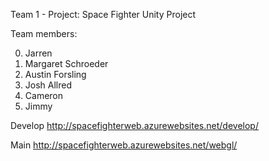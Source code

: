 Team 1 - Project: Space Fighter
Unity Project

Team members:

0. Jarren
1. Margaret Schroeder
2. Austin Forsling
3. Josh Allred
3. Cameron 
4. Jimmy

Develop http://spacefighterweb.azurewebsites.net/develop/

Main http://spacefighterweb.azurewebsites.net/webgl/

